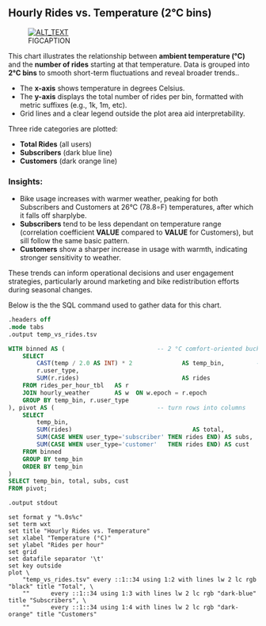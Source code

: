 ## Hourly Rides vs. Temperature (2°C bins)

<figure class="float-right">
  <a href="../Hourly_Rides_vs_Temp.svg" target="_blank" title="Select image to open full sized chart">
  <img src="../thumbnail/Hourly_Rides_vs_Temp.svg" alt="ALT_TEXT">
  </a>
  <figcaption>
  FIGCAPTION
  </figcaption>
</figure>


This chart illustrates the relationship between **ambient temperature (°C)** and the **number of rides** starting at that temperature. Data is grouped into **2°C bins** to smooth short-term fluctuations and reveal broader trends..

- The **x-axis** shows temperature in degrees Celsius.
- The **y-axis** displays the total number of rides per bin, formatted with metric suffixes (e.g., 1k, 1m, etc).
- Grid lines and a clear legend outside the plot area aid interpretability.

Three ride categories are plotted:

- **Total Rides** (all users)
- **Subscribers** (dark blue line)
- **Customers** (dark orange line)

### Insights:

- Bike usage increases with warmer weather, peaking for both Subscribers and Customers at 26°C (78.8∘F) temperatures, after which it falls off sharplybe.
- **Subscribers** tend to be less dependant on temperature range (correlation coefficient **VALUE** compared to **VALUE** for Customers), but sill follow the same basic pattern.
- **Customers** show a sharper increase in usage with warmth, indicating stronger sensitivity to weather.

These trends can inform operational decisions and user engagement strategies, particularly around marketing and bike redistribution efforts during seasonal changes.

Below is the the SQL command used to gather data for this chart. 

```SQL
.headers off
.mode tabs
.output temp_vs_rides.tsv

WITH binned AS (                          -- 2 °C comfort‑oriented buckets
    SELECT
        CAST(temp / 2.0 AS INT) * 2              AS temp_bin,         -- –10,‑8,…,34
        r.user_type,
        SUM(r.rides)                             AS rides
    FROM rides_per_hour_tbl   AS r
    JOIN hourly_weather       AS w  ON w.epoch = r.epoch
    GROUP BY temp_bin, r.user_type
), pivot AS (                             -- turn rows into columns
    SELECT
        temp_bin,
        SUM(rides)                                  AS total,
        SUM(CASE WHEN user_type='subscriber' THEN rides END) AS subs,
        SUM(CASE WHEN user_type='customer'   THEN rides END) AS cust
    FROM binned
    GROUP BY temp_bin
    ORDER BY temp_bin
)
SELECT temp_bin, total, subs, cust
FROM pivot;

.output stdout
```

```gnuplot
set format y "%.0s%c"
set term wxt           
set title "Hourly Rides vs. Temperature"
set xlabel "Temperature (°C)"
set ylabel "Rides per hour"
set grid
set datafile separator '\t'   
set key outside
plot \
    "temp_vs_rides.tsv" every ::1::34 using 1:2 with lines lw 2 lc rgb "black" title "Total", \
    ""      every ::1::34 using 1:3 with lines lw 2 lc rgb "dark-blue" title "Subscribers", \
    ""      every ::1::34 using 1:4 with lines lw 2 lc rgb "dark-orange" title "Customers"
```



